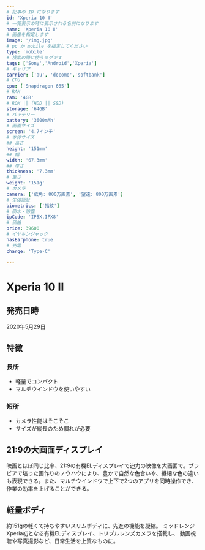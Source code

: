 ```yaml
---
# 記事の ID になります
id: 'Xperia 10 Ⅱ'
# 一覧表示の時に表示される名前になります
name: 'Xperia 10 Ⅱ'
# 画像を指定します
image: '/img.jpg'
# pc か mobile を指定してください
type: 'mobile'
# 検索の際に使うタグです
tags: ['Sony','Android','Xperia']
# キャリア
carrier: ['au', 'docomo','softbank']
# CPU
cpu: ['Snapdragon 665']
# RAM
ram: '4GB'
# ROM || (HDD || SSD)
storage: '64GB'
# バッテリー
battery: '3600mAh'
# 画面サイズ
screen: '4.7インチ'
# 本体サイズ
## 高さ
height: '151mm'
## 幅
width: '67.3mm'
## 厚さ
thickness: '7.3mm'
# 重さ
weight: '151g'
# カメラ
camera: ['広角: 800万画素', '望遠: 800万画素']
# 生体認証
biometrics: ['指紋']
# 防水・防塵
ipCode: 'IP5X,IPX8'
# 価格
price: 39600
# イヤホンジャック
hasEarphone: true
# 充電
charge: 'Type-C'

---
```


# Xperia 10 Ⅱ

## 発売日時
2020年5月29日
  
## 特徴

### 長所
- 軽量でコンパクト
- マルチウインドウを使いやすい
### 短所
- カメラ性能はそこそこ
- サイズが縦長のため慣れが必要

## 21:9の大画面ディスプレイ

映画とほぼ同じ比率、21:9の有機ELディスプレイで迫力の映像を大画面で。ブラビアで培った画作りのノウハウにより、豊かで自然な色合いや、繊細な色の違いも表現できる。また、マルチウインドウで上下で2つのアプリを同時操作でき、作業の効率を上げることができる。

## 軽量ボディ

約151gの軽くて持ちやすいスリムボディに、先進の機能を凝縮。
ミッドレンジXperia初となる有機ELディスプレイ、トリプルレンズカメラを搭載し、
動画視聴や写真撮影など、日常生活を上質なものに。
